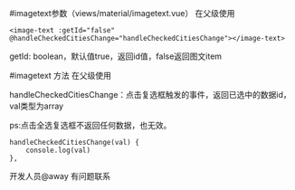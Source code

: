 #imagetext参数（views/material/imagetext.vue）
在父级使用

    <image-text :getId="false"  @handleCheckedCitiesChange="handleCheckedCitiesChange"></image-text>

getId: boolean，默认值true，返回id值，false返回图文item

#imagetext 方法
在父级使用

handleCheckedCitiesChange：点击复选框触发的事件，返回已选中的数据id，val类型为array

ps:点击全选复选框不返回任何数据，也无效。

    handleCheckedCitiesChange(val) {
        console.log(val)
    },


开发人员@away 有问题联系
